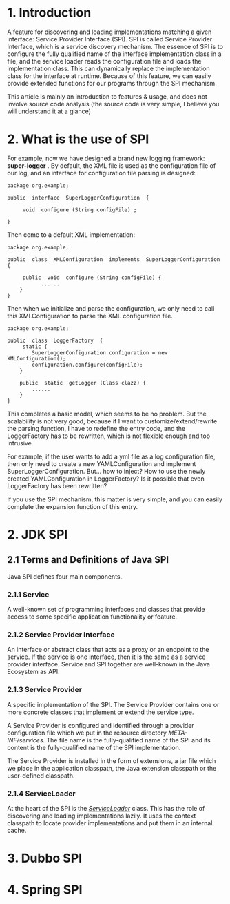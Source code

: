# 1. Introduction

A feature for discovering and loading implementations matching a given interface: Service Provider Interface (SPI). SPI is called Service Provider Interface, which is a service discovery mechanism. The essence of SPI is to configure the fully qualified name of the interface implementation class in a file, and the service loader reads the configuration file and loads the implementation class. This can dynamically replace the implementation class for the interface at runtime. Because of this feature, we can easily provide extended functions for our programs through the SPI mechanism.

This article is mainly an introduction to features & usage, and does not involve source code analysis (the source code is very simple, I believe you will understand it at a glance)

# 2. What is the use of SPI

For example, now we have designed a brand new logging framework: **super-logger** . By default, the XML file is used as the configuration file of our log, and an interface for configuration file parsing is designed:

```
package org.example;

public  interface  SuperLoggerConfiguration  {

	 void  configure (String configFile) ;
	 
}
```

Then come to a default XML implementation:

```
package org.example;

public  class  XMLConfiguration  implements  SuperLoggerConfiguration {
	 
	 public  void  configure (String configFile) {
    	   ......
    }
}
```

Then when we initialize and parse the configuration, we only need to call this XMLConfiguration to parse the XML configuration file.

```
package org.example;

public  class  LoggerFactory  {
	 static {
        SuperLoggerConfiguration configuration = new XMLConfiguration();
		configuration.configure(configFile);
    }
    
    public  static  getLogger (Class clazz) {
    	......
    }
}
```

This completes a basic model, which seems to be no problem. But the scalability is not very good, because if I want to customize/extend/rewrite the parsing function, I have to redefine the entry code, and the LoggerFactory has to be rewritten, which is not flexible enough and too intrusive.

For example, if the user wants to add a yml file as a log configuration file, then only need to create a new YAMLConfiguration and implement SuperLoggerConfiguration. But... how to inject? How to use the newly created YAMLConfiguration in LoggerFactory? Is it possible that even LoggerFactory has been rewritten?

If you use the SPI mechanism, this matter is very simple, and you can easily complete the expansion function of this entry.

# 2. JDK SPI

## 2.1 Terms and Definitions of Java SPI

Java SPI defines four main components.

### 2.1.1 Service

A well-known set of programming interfaces and classes that provide access to some specific application functionality or feature.

### 2.1.2 Service Provider Interface

An interface or abstract class that acts as a proxy or an endpoint to the service. If the service is one interface, then it is the same as a service provider interface. Service and SPI together are well-known in the Java Ecosystem as API.

### 2.1.3 Service Provider

A specific implementation of the SPI. The Service Provider contains one or more concrete classes that implement or extend the service type.

A Service Provider is configured and identified through a provider configuration file which we put in the resource directory *META-INF/services*. The file name is the fully-qualified name of the SPI and its content is the fully-qualified name of the SPI implementation.

The Service Provider is installed in the form of extensions, a jar file which we place in the application classpath, the Java extension classpath or the user-defined classpath.

### 2.1.4 ServiceLoader

At the heart of the SPI is the [*ServiceLoader*](https://docs.oracle.com/en/java/javase/11/docs/api/java.base/java/util/ServiceLoader.html) class. This has the role of discovering and loading implementations lazily. It uses the context classpath to locate provider implementations and put them in an internal cache.



# 3. Dubbo SPI

# 4. Spring SPI


